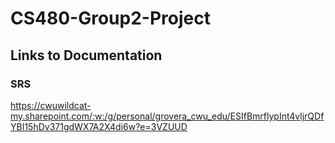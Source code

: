 # CS480-Group2-Project
## Links to Documentation

### SRS
https://cwuwildcat-my.sharepoint.com/:w:/g/personal/grovera_cwu_edu/ESIfBmrflypInt4vljrQDfYBI15hDv371gdWX7A2X4di6w?e=3VZUUD
